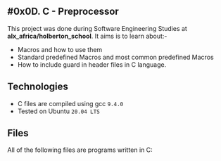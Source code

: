 #0x0D. C - Preprocessor
  -----------------
This project was done during Software Engineering Studies at **alx_africa/holberton_school**. It aims is to learn about:-

 - Macros and how to use them
 - Standard predefined Macros and most common predefined Macros
 - How to include guard in header files in C language.

Technologies
   ----------------
 - C files are compiled using gcc `9.4.0`
 - Tested on Ubuntu `20.04 LTS`

Files
  ----------------
All of the following files are programs written in C:
